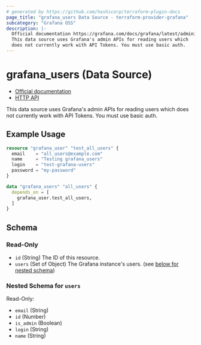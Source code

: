 ```yaml
---
# generated by https://github.com/hashicorp/terraform-plugin-docs
page_title: "grafana_users Data Source - terraform-provider-grafana"
subcategory: "Grafana OSS"
description: |-
  Official documentation https://grafana.com/docs/grafana/latest/administration/manage-users-and-permissions/manage-server-users/HTTP API https://grafana.com/docs/grafana/latest/http_api/user/
  This data source uses Grafana's admin APIs for reading users which
  does not currently work with API Tokens. You must use basic auth.
---
```


# grafana_users (Data Source)

* [Official documentation](https://grafana.com/docs/grafana/latest/administration/manage-users-and-permissions/manage-server-users/)
* [HTTP API](https://grafana.com/docs/grafana/latest/http_api/user/)
		
This data source uses Grafana's admin APIs for reading users which
does not currently work with API Tokens. You must use basic auth.

## Example Usage

```terraform
resource "grafana_user" "test_all_users" {
  email    = "all_users@example.com"
  name     = "Testing grafana_users"
  login    = "test-grafana-users"
  password = "my-password"
}

data "grafana_users" "all_users" {
  depends_on = [
    grafana_user.test_all_users,
  ]
}
```

<!-- schema generated by tfplugindocs -->
## Schema

### Read-Only

- `id` (String) The ID of this resource.
- `users` (Set of Object) The Grafana instance's users. (see [below for nested schema](#nestedatt--users))

<a id="nestedatt--users"></a>
### Nested Schema for `users`

Read-Only:

- `email` (String)
- `id` (Number)
- `is_admin` (Boolean)
- `login` (String)
- `name` (String)


